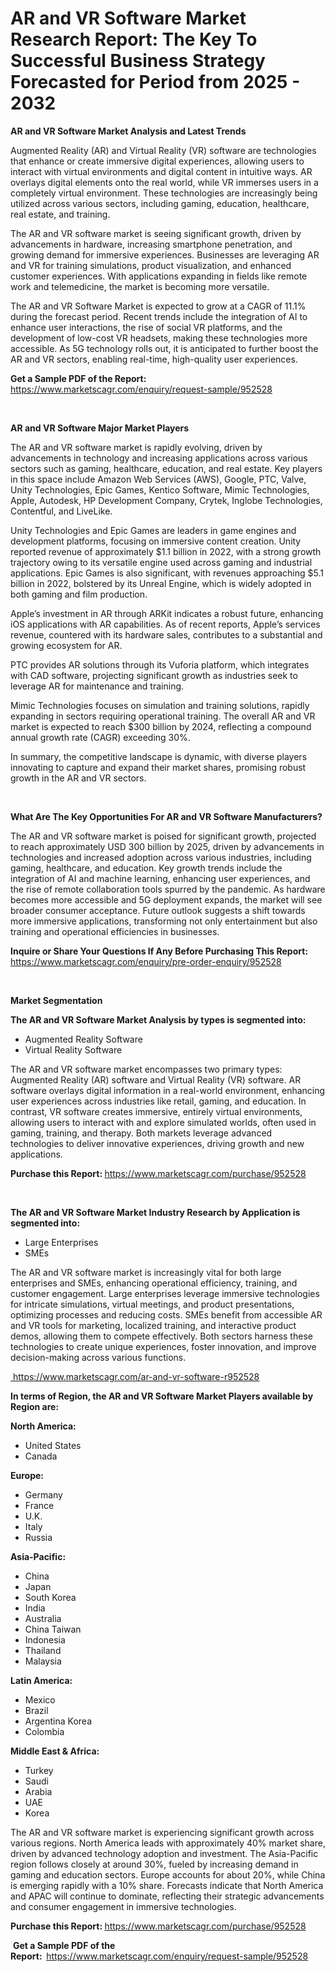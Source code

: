 <p><h1>AR and VR Software Market Research Report: The Key To Successful Business Strategy Forecasted for Period from 2025 - 2032</h1></p><p><strong>AR and VR Software Market Analysis and Latest Trends</strong></p>
<p><p>Augmented Reality (AR) and Virtual Reality (VR) software are technologies that enhance or create immersive digital experiences, allowing users to interact with virtual environments and digital content in intuitive ways. AR overlays digital elements onto the real world, while VR immerses users in a completely virtual environment. These technologies are increasingly being utilized across various sectors, including gaming, education, healthcare, real estate, and training.</p><p>The AR and VR software market is seeing significant growth, driven by advancements in hardware, increasing smartphone penetration, and growing demand for immersive experiences. Businesses are leveraging AR and VR for training simulations, product visualization, and enhanced customer experiences. With applications expanding in fields like remote work and telemedicine, the market is becoming more versatile.</p><p>The AR and VR Software Market is expected to grow at a CAGR of 11.1% during the forecast period. Recent trends include the integration of AI to enhance user interactions, the rise of social VR platforms, and the development of low-cost VR headsets, making these technologies more accessible. As 5G technology rolls out, it is anticipated to further boost the AR and VR sectors, enabling real-time, high-quality user experiences.</p></p>
<p><strong>Get a Sample PDF of the Report:&nbsp;</strong> <a href="https://www.marketscagr.com/enquiry/request-sample/952528?utm_campaign=3653&utm_medium=2&utm_source=Github&utm_content=ia&utm_term=18042025&utm_id=ar-and-vr-software">https://www.marketscagr.com/enquiry/request-sample/952528</a></p>
<p>&nbsp;</p>
<p><strong>AR and VR Software Major Market Players</strong></p>
<p><p>The AR and VR software market is rapidly evolving, driven by advancements in technology and increasing applications across various sectors such as gaming, healthcare, education, and real estate. Key players in this space include Amazon Web Services (AWS), Google, PTC, Valve, Unity Technologies, Epic Games, Kentico Software, Mimic Technologies, Apple, Autodesk, HP Development Company, Crytek, Inglobe Technologies, Contentful, and LiveLike.</p><p>Unity Technologies and Epic Games are leaders in game engines and development platforms, focusing on immersive content creation. Unity reported revenue of approximately $1.1 billion in 2022, with a strong growth trajectory owing to its versatile engine used across gaming and industrial applications. Epic Games is also significant, with revenues approaching $5.1 billion in 2022, bolstered by its Unreal Engine, which is widely adopted in both gaming and film production.</p><p>Apple’s investment in AR through ARKit indicates a robust future, enhancing iOS applications with AR capabilities. As of recent reports, Apple’s services revenue, countered with its hardware sales, contributes to a substantial and growing ecosystem for AR.</p><p>PTC provides AR solutions through its Vuforia platform, which integrates with CAD software, projecting significant growth as industries seek to leverage AR for maintenance and training. </p><p>Mimic Technologies focuses on simulation and training solutions, rapidly expanding in sectors requiring operational training. The overall AR and VR market is expected to reach $300 billion by 2024, reflecting a compound annual growth rate (CAGR) exceeding 30%.</p><p>In summary, the competitive landscape is dynamic, with diverse players innovating to capture and expand their market shares, promising robust growth in the AR and VR sectors.</p></p>
<p>&nbsp;</p>
<p><strong>What Are The Key Opportunities For AR and VR Software Manufacturers?</strong></p>
<p><p>The AR and VR software market is poised for significant growth, projected to reach approximately USD 300 billion by 2025, driven by advancements in technologies and increased adoption across various industries, including gaming, healthcare, and education. Key growth trends include the integration of AI and machine learning, enhancing user experiences, and the rise of remote collaboration tools spurred by the pandemic. As hardware becomes more accessible and 5G deployment expands, the market will see broader consumer acceptance. Future outlook suggests a shift towards more immersive applications, transforming not only entertainment but also training and operational efficiencies in businesses.</p></p>
<p><strong>Inquire or Share Your Questions If Any Before Purchasing This Report:</strong> <a href="https://www.marketscagr.com/enquiry/pre-order-enquiry/952528?utm_campaign=3653&utm_medium=2&utm_source=Github&utm_content=ia&utm_term=18042025&utm_id=ar-and-vr-software">https://www.marketscagr.com/enquiry/pre-order-enquiry/952528</a></p>
<p>&nbsp;</p>
<p><strong>Market Segmentation</strong></p>
<p><strong>The AR and VR Software Market Analysis by types is segmented into:</strong></p>
<p><ul><li>Augmented Reality Software</li><li>Virtual Reality Software</li></ul></p>
<p><p>The AR and VR software market encompasses two primary types: Augmented Reality (AR) software and Virtual Reality (VR) software. AR software overlays digital information in a real-world environment, enhancing user experiences across industries like retail, gaming, and education. In contrast, VR software creates immersive, entirely virtual environments, allowing users to interact with and explore simulated worlds, often used in gaming, training, and therapy. Both markets leverage advanced technologies to deliver innovative experiences, driving growth and new applications.</p></p>
<p><strong>Purchase this Report:&nbsp;</strong><a href="https://www.marketscagr.com/purchase/952528?utm_campaign=3653&utm_medium=2&utm_source=Github&utm_content=ia&utm_term=18042025&utm_id=ar-and-vr-software">https://www.marketscagr.com/purchase/952528</a></p>
<p>&nbsp;</p>
<p><strong>The AR and VR Software Market Industry Research by Application is segmented into:</strong></p>
<p><ul><li>Large Enterprises</li><li>SMEs</li></ul></p>
<p><p>The AR and VR software market is increasingly vital for both large enterprises and SMEs, enhancing operational efficiency, training, and customer engagement. Large enterprises leverage immersive technologies for intricate simulations, virtual meetings, and product presentations, optimizing processes and reducing costs. SMEs benefit from accessible AR and VR tools for marketing, localized training, and interactive product demos, allowing them to compete effectively. Both sectors harness these technologies to create unique experiences, foster innovation, and improve decision-making across various functions.</p></p>
<p><a href="https://www.marketscagr.com/ar-and-vr-software-r952528?utm_campaign=3653&utm_medium=2&utm_source=Github&utm_content=ia&utm_term=18042025&utm_id=ar-and-vr-software">&nbsp;https://www.marketscagr.com/ar-and-vr-software-r952528</a></p>
<p><strong>In terms of Region, the AR and VR Software Market Players available by Region are:</strong></p>
<p>
    <p> <strong> North America: </strong>
        <ul>
            <li>United States</li>
            <li>Canada</li>
        </ul>
        </p> 
    <p> <strong> Europe: </strong>
        <ul>
            <li>Germany</li>
            <li>France</li>
            <li>U.K.</li>
            <li>Italy</li>
            <li>Russia</li>
        </ul>
        </p> 
    <p> <strong> Asia-Pacific: </strong>
        <ul>
            <li>China</li>
            <li>Japan</li>
            <li>South Korea</li>
            <li>India</li>
            <li>Australia</li>
            <li>China Taiwan</li>
            <li>Indonesia</li>
            <li>Thailand</li>
            <li>Malaysia</li>
        </ul>
        </p> 
    <p> <strong> Latin America: </strong>
        <ul>
            <li>Mexico</li>
            <li>Brazil</li>
            <li>Argentina Korea</li>
            <li>Colombia</li>
        </ul>
        </p> 
    <p> <strong> Middle East & Africa: </strong>
        <ul>
            <li>Turkey</li>
            <li>Saudi</li>
            <li>Arabia</li>
            <li>UAE</li>
            <li>Korea</li>
        </ul>
    </p>
    </p>
<p><p>The AR and VR software market is experiencing significant growth across various regions. North America leads with approximately 40% market share, driven by advanced technology adoption and investment. The Asia-Pacific region follows closely at around 30%, fueled by increasing demand in gaming and education sectors. Europe accounts for about 20%, while China is emerging rapidly with a 10% share. Forecasts indicate that North America and APAC will continue to dominate, reflecting their strategic advancements and consumer engagement in immersive technologies.</p></p>
<p><strong>Purchase this Report: </strong><a href="https://www.marketscagr.com/purchase/952528?utm_campaign=3653&utm_medium=2&utm_source=Github&utm_content=ia&utm_term=18042025&utm_id=ar-and-vr-software">https://www.marketscagr.com/purchase/952528</a></p>
<p>&nbsp;<strong>Get a Sample PDF of the Report:&nbsp;&nbsp;</strong><a href="https://www.marketscagr.com/enquiry/request-sample/952528?utm_campaign=3653&utm_medium=2&utm_source=Github&utm_content=ia&utm_term=18042025&utm_id=ar-and-vr-software">https://www.marketscagr.com/enquiry/request-sample/952528</a></p>
<p><strong></strong></p>
<p><p></p><p></p><p></p></p>